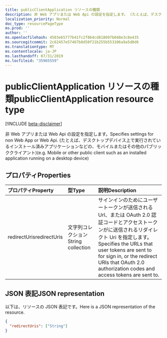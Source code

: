 ```yaml
---
title: publicClientApplication リソースの種類
description: 非 Web アプリまたは Web Api の設定を指定します。 (たとえば、デスクトップデバイス上で実行されているインストール済みアプリケーションなどの、モバイルまたはその他のパブリッククライアント)
localization_priority: Normal
doc_type: resourcePageType
ms.prod: ''
author: ''
ms.openlocfilehash: 4503e65777b41fc2f864cd818697b048e3c8e435
ms.sourcegitcommit: 2c62457e57467b8d50f21b255b553106a9a5d8d6
ms.translationtype: MT
ms.contentlocale: ja-JP
ms.lasthandoff: 07/31/2019
ms.locfileid: "35965559"
---
```

# <a name="publicclientapplication-resource-type"></a><span data-ttu-id="d087a-104">publicClientApplication リソースの種類</span><span class="sxs-lookup"><span data-stu-id="d087a-104">publicClientApplication resource type</span></span>

[!INCLUDE [beta-disclaimer](../../includes/beta-disclaimer.md)]

<span data-ttu-id="d087a-105">非 Web アプリまたは Web Api の設定を指定します。</span><span class="sxs-lookup"><span data-stu-id="d087a-105">Specifies settings for non Web App or Web Api.</span></span> <span data-ttu-id="d087a-106">(たとえば、デスクトップデバイス上で実行されているインストール済みアプリケーションなどの、モバイルまたはその他のパブリッククライアント)</span><span class="sxs-lookup"><span data-stu-id="d087a-106">(e.g. Mobile or other public client such as an installed application running on a desktop device)</span></span>

## <a name="properties"></a><span data-ttu-id="d087a-107">プロパティ</span><span class="sxs-lookup"><span data-stu-id="d087a-107">Properties</span></span>

| <span data-ttu-id="d087a-108">プロパティ</span><span class="sxs-lookup"><span data-stu-id="d087a-108">Property</span></span> | <span data-ttu-id="d087a-109">型</span><span class="sxs-lookup"><span data-stu-id="d087a-109">Type</span></span> | <span data-ttu-id="d087a-110">説明</span><span class="sxs-lookup"><span data-stu-id="d087a-110">Description</span></span> |
|:---------------|:--------|:----------|
|<span data-ttu-id="d087a-111">redirectUris</span><span class="sxs-lookup"><span data-stu-id="d087a-111">redirectUris</span></span>|<span data-ttu-id="d087a-112">文字列コレクション</span><span class="sxs-lookup"><span data-stu-id="d087a-112">String collection</span></span>| <span data-ttu-id="d087a-113">サインインのためにユーザートークンが送信される Url、または OAuth 2.0 認証コードとアクセストークンがに送信されるリダイレクト Uri を指定します。</span><span class="sxs-lookup"><span data-stu-id="d087a-113">Specifies the URLs that user tokens are sent to for sign in, or the redirect URIs that OAuth 2.0 authorization codes and access tokens are sent to.</span></span> |

## <a name="json-representation"></a><span data-ttu-id="d087a-114">JSON 表記</span><span class="sxs-lookup"><span data-stu-id="d087a-114">JSON representation</span></span>
<span data-ttu-id="d087a-115">以下は、リソースの JSON 表記です。</span><span class="sxs-lookup"><span data-stu-id="d087a-115">Here is a JSON representation of the resource.</span></span>

<!-- {
  "blockType": "resource",
  "optionalProperties": [

  ],
  "@odata.type": "microsoft.graph.publicClientApplication"
}-->

```json
{
  "redirectUris": ["String"]
}

```


<!-- uuid: 8fcb5dbc-d5aa-4681-8e31-b001d5168d79
2015-10-25 14:57:30 UTC -->
<!--
{
  "type": "#page.annotation",
  "description": "installedClient resource",
  "keywords": "",
  "section": "documentation",
  "tocPath": "",
  "suppressions": []
}
-->
